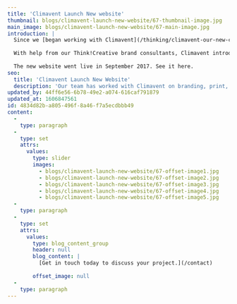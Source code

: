 ```yaml
---
title: 'Climavent Launch New website'
thumbnail: blogs/climavent-launch-new-website/67-thumbnail-image.jpg
main_image: blogs/climavent-launch-new-website/67-main-image.jpg
introduction: |
  Since we [began working with Climavent](/thinking/climavent-our-new-client/) we have worked on a range of projects from branding and print to web design and web development.
  
  With help from our Think!Creative brand consultants, Climavent introduced a fresh appearance to help reposition their brand. This creative approach was carried through into print and a new responsive website ensuring consistency across the Climavent brand and all its material.
  
  The new website went live in September 2017. See it here.
seo:
  title: 'Climavent Launch New Website'
  description: 'Our team has worked with Climavent on branding, print, web design and web development projects. Get in touch about your own project on 01253 297900.'
updated_by: 44ff6e56-6b78-49e2-a074-616caf791879
updated_at: 1606847561
id: 4834d82b-a805-496f-8a46-f7a5ecdbbb49
content:
  -
    type: paragraph
  -
    type: set
    attrs:
      values:
        type: slider
        images:
          - blogs/climavent-launch-new-website/67-offset-image1.jpg
          - blogs/climavent-launch-new-website/67-offset-image2.jpg
          - blogs/climavent-launch-new-website/67-offset-image3.jpg
          - blogs/climavent-launch-new-website/67-offset-image4.jpg
          - blogs/climavent-launch-new-website/67-offset-image5.jpg
  -
    type: paragraph
  -
    type: set
    attrs:
      values:
        type: blog_content_group
        header: null
        blog_content: |
          [Get in touch today to discuss your project.](/contact)
          
        offset_image: null
  -
    type: paragraph
---
```

